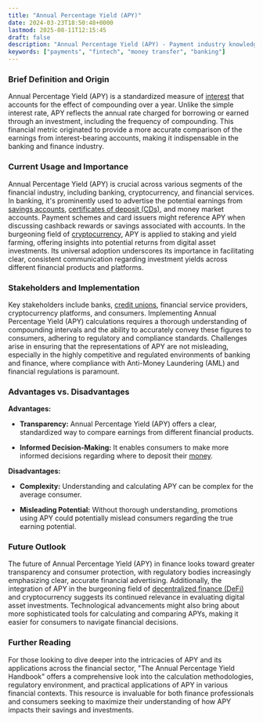 ```yaml
---
title: "Annual Percentage Yield (APY)"
date: 2024-03-23T18:50:48+0000
lastmod: 2025-08-11T12:15:45
draft: false
description: "Annual Percentage Yield (APY) - Payment industry knowledge and insights"
keywords: ["payments", "fintech", "money transfer", "banking"]
---
```


### Brief Definition and Origin

Annual Percentage Yield (APY) is a standardized measure of [interest](https://faisalkhan.com/learn/payments-wiki/interest/) that accounts for the effect of compounding over a year. Unlike the simple interest rate, APY reflects the annual rate charged for borrowing or earned through an investment, including the frequency of compounding. This financial metric originated to provide a more accurate comparison of the earnings from interest-bearing accounts, making it indispensable in the banking and finance industry.

### Current Usage and Importance

Annual Percentage Yield (APY) is crucial across various segments of the financial industry, including banking, cryptocurrency, and financial services. In banking, it's prominently used to advertise the potential earnings from [savings accounts](https://faisalkhan.com/learn/payments-wiki/savings-account/), [certificates of deposit (CDs)](https://faisalkhan.com/learn/payments-wiki/certificates-of-deposit-cds/), and money market accounts. Payment schemes and card issuers might reference APY when discussing cashback rewards or savings associated with accounts. In the burgeoning field of [cryptocurrency](https://faisalkhan.com/learn/payments-wiki/cryptocurrency/), APY is applied to staking and yield farming, offering insights into potential returns from digital asset investments. Its universal adoption underscores its importance in facilitating clear, consistent communication regarding investment yields across different financial products and platforms.

### Stakeholders and Implementation

Key stakeholders include banks, [credit unions](https://faisalkhan.com/learn/payments-wiki/credit-union/), financial service providers, cryptocurrency platforms, and consumers. Implementing Annual Percentage Yield (APY) calculations requires a thorough understanding of compounding intervals and the ability to accurately convey these figures to consumers, adhering to regulatory and compliance standards. Challenges arise in ensuring that the representations of APY are not misleading, especially in the highly competitive and regulated environments of banking and finance, where compliance with Anti-Money Laundering (AML) and financial regulations is paramount.

### Advantages vs. Disadvantages

**Advantages:**

- **Transparency:** Annual Percentage Yield (APY) offers a clear, standardized way to compare earnings from different financial products.

- **Informed Decision-Making:** It enables consumers to make more informed decisions regarding where to deposit their [money](https://faisalkhanllc.xyz/resources/payments-wiki/m/money/).

**Disadvantages:**

- **Complexity:** Understanding and calculating APY can be complex for the average consumer.

- **Misleading Potential:** Without thorough understanding, promotions using APY could potentially mislead consumers regarding the true earning potential.

### Future Outlook

The future of Annual Percentage Yield (APY) in finance looks toward greater transparency and consumer protection, with regulatory bodies increasingly emphasizing clear, accurate financial advertising. Additionally, the integration of APY in the burgeoning field of [decentralized finance (DeFi)](https://faisalkhan.com/learn/payments-wiki/decentralized-finance-defi/) and cryptocurrency suggests its continued relevance in evaluating digital asset investments. Technological advancements might also bring about more sophisticated tools for calculating and comparing APYs, making it easier for consumers to navigate financial decisions.

### Further Reading

For those looking to dive deeper into the intricacies of APY and its applications across the financial sector, "The Annual Percentage Yield Handbook" offers a comprehensive look into the calculation methodologies, regulatory environment, and practical applications of APY in various financial contexts. This resource is invaluable for both finance professionals and consumers seeking to maximize their understanding of how APY impacts their savings and investments.